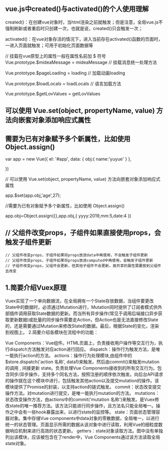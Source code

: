 ## vue.js中created()与activated()的个人使用理解

created()：在创建vue对象时，当html渲染之前就触发；但是注意，全局vue.js不强制刷新或者重启时只创建一次，也就是说，created()只会触发一次；

activated()：在vue对象存活的情况下，进入当前存在activated()函数的页面时，一进入页面就触发；可用于初始化页面数据等

// 挂载在vue原型上的属性一般在属性名前加 $ 符号
Vue.prototype.$mideaMessage = mideaMessage // 挂载消息统一处理方法

Vue.prototype.$pageLoading = loading      // 加载动画loading

Vue.prototype.$loadLocals = loadLocals    // 语言加载方法

Vue.prototype.$getLovValues = getLovValues

## 可以使用 Vue.set(object, propertyName, value) 方法向嵌套对象添加响应式属性
## 需要为已有对象赋予多个新属性，比如使用 Object.assign()
var app = new Vue({
  el: '#app',
  data: {
    obj:{
      name:'yuyue'
    }
  },

})

// 可以使用 Vue.set(object, propertyName, value) 方法向嵌套对象添加响应式属性

app.$set(app.obj,'age',27);

//需要为已有对象赋予多个新属性，比如使用 Object.assign()

app.obj=Object.assign({},app.obj,{
	yyyy:2019,mm:5,date:4
})

## // 父组件改变props，子组件如果直接使用props，会触发子组件更新
    // 父组件改变props，子组件如果将props放进data中再使用，不会触发子组件更新
    // 父组件改变props，子组件如果将props放进computed中再使用，会触发子组件更新
    // 子组件改变props，父组件会更新，但其他子组件不会更新，故共享的属性需要放到父组件去改变
    
## 1.简要介绍Vuex原理
Vuex实现了一个单向数据流，在全局拥有一个State存放数据，当组件要更改State中的数据时，必须通过Mutation进行，Mutation同时提供了订阅者模式供外部插件调用获取State数据的更新。而当所有异步操作(常见于调用后端接口异步获取更新数据)或批量的同步操作需要走Action，但Action也是无法直接修改State的，还是需要通过Mutation来修改State的数据。最后，根据State的变化，渲染到视图上。
2.简要介绍各模块在流程中的功能：

Vue Components：Vue组件。HTML页面上，负责接收用户操作等交互行为，执行dispatch方法触发对应action进行回应。
dispatch：操作行为触发方法，是唯一能执行action的方法。
actions：操作行为处理模块,由组件中的$store.dispatch('action 名称', data1)来触发。然后由commit()来触发mutation的调用 , 间接更新 state。负责处理Vue Components接收到的所有交互行为。包含同步/异步操作，支持多个同名方法，按照注册的顺序依次触发。向后台API请求的操作就在这个模块中进行，包括触发其他action以及提交mutation的操作。该模块提供了Promise的封装，以支持action的链式触发。
commit：状态改变提交操作方法。对mutation进行提交，是唯一能执行mutation的方法。
mutations：状态改变操作方法，由actions中的commit('mutation 名称')来触发。是Vuex修改state的唯一推荐方法。该方法只能进行同步操作，且方法名只能全局唯一。操作之中会有一些hook暴露出来，以进行state的监控等。
state：页面状态管理容器对象。集中存储Vue components中data对象的零散数据，全局唯一，以进行统一的状态管理。页面显示所需的数据从该对象中进行读取，利用Vue的细粒度数据响应机制来进行高效的状态更新。
getters：state对象读取方法。图中没有单独列出该模块，应该被包含在了render中，Vue Components通过该方法读取全局state对象。

